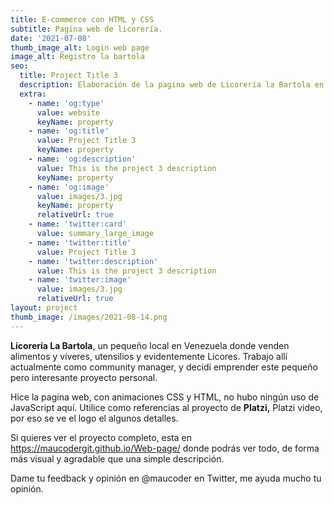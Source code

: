 ```yaml
---
title: E-commerce con HTML y CSS
subtitle: Pagina web de licorería.
date: '2021-07-08'
thumb_image_alt: Login web page
image_alt: Registro la bartola
seo:
  title: Project Title 3
  description: Elaboración de la pagina web de Licorería la Bartola en HTML y CSS
  extra:
    - name: 'og:type'
      value: website
      keyName: property
    - name: 'og:title'
      value: Project Title 3
      keyName: property
    - name: 'og:description'
      value: This is the project 3 description
      keyName: property
    - name: 'og:image'
      value: images/3.jpg
      keyName: property
      relativeUrl: true
    - name: 'twitter:card'
      value: summary_large_image
    - name: 'twitter:title'
      value: Project Title 3
    - name: 'twitter:description'
      value: This is the project 3 description
    - name: 'twitter:image'
      value: images/3.jpg
      relativeUrl: true
layout: project
thumb_image: /images/2021-08-14.png
---
```

**Licorería La Bartola**, un pequeño local en Venezuela donde venden alimentos y víveres, utensilios y evidentemente Licores. Trabajo allí actualmente como community manager, y decidí emprender este pequeño pero interesante proyecto personal.

Hice la pagina web, con animaciones CSS y HTML, no hubo ningún uso de JavaScript aquí. Utilice como referencias al proyecto de **Platzi,** Platzi video, por eso se ve el logo el algunos detalles.

Si quieres ver el proyecto completo, esta en <https://maucodergit.github.io/Web-page/> donde podrás ver todo, de forma más visual y agradable que una simple descripción.

Dame tu feedback y opinión en @maucoder en Twitter, me ayuda mucho tu opinión.
